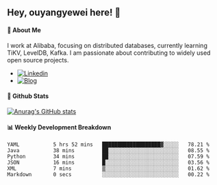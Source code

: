 ## Hey, ouyangyewei here! :wave:

#### :rocket: About Me
I work at Alibaba, focusing on distributed databases, currently learning TiKV, LevelDB, Kafka. I am passionate about contributing to widely used open source projects.

- [![Linkedin](https://img.shields.io/badge/LinkedIn-ouyangyewei-blue)](https://www.linkedin.com/in/ouyangyewei/)
- [![Blog](https://img.shields.io/badge/Blog-yeweiouyang-orange)](https://blog.csdn.net/yeweiouyang)

#### :star2: Github Stats
[![Anurag's GitHub stats](https://github-readme-stats.vercel.app/api?username=ouyangyewei&show_icons=true&cache_seconds=3600&theme=tokyonight)](https://github.com/anuraghazra/github-readme-stats)

#### :bar_chart: Weekly Development Breakdown
<!--START_SECTION:waka-->

```text
YAML           5 hrs 52 mins   ███████████████████▓░░░░░   78.21 %
Java           38 mins         ██░░░░░░░░░░░░░░░░░░░░░░░   08.55 %
Python         34 mins         ██░░░░░░░░░░░░░░░░░░░░░░░   07.59 %
JSON           16 mins         █░░░░░░░░░░░░░░░░░░░░░░░░   03.56 %
XML            7 mins          ▒░░░░░░░░░░░░░░░░░░░░░░░░   01.62 %
Markdown       0 secs          ░░░░░░░░░░░░░░░░░░░░░░░░░   00.22 %
```

<!--END_SECTION:waka-->

